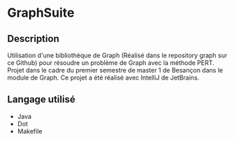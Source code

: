 # GraphSuite

## Description
Utilisation d'une bibliothèque de Graph (Réalisé dans le repository graph sur ce Github) pour résoudre un problème de Graph avec la méthode PERT.
Projet dans le cadre du premier semestre de master 1 de Besançon dans le module de Graph. Ce projet a été réalisé avec IntelliJ de JetBrains.

## Langage utilisé
 + Java
 + Dot
 + Makefile
